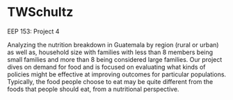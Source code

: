 # TWSchultz
EEP 153: Project 4 

Analyzing the nutrition breakdown in Guatemala by region (rural or urban) as well as, household size with families with less than 8 members being small families and more than 8 being considered large families. Our project dives on demand for food and is focused on evaluating what kinds of policies might be effective at improving outcomes for particular populations. Typically, the food people choose to eat may be quite different from the foods that people should eat, from a nutritional perspective. 


